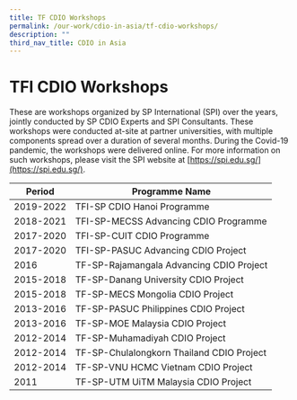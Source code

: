 ```yaml
---
title: TF CDIO Workshops
permalink: /our-work/cdio-in-asia/tf-cdio-workshops/
description: ""
third_nav_title: CDIO in Asia
---
```


# TFI CDIO Workshops

These are workshops organized by SP International (SPI) over the years, jointly conducted by SP CDIO Experts and SPI Consultants. These workshops were conducted at-site at partner universities, with multiple components spread over a duration of several months. During the Covid-19 pandemic, the workshops were delivered online. For more information on such workshops, please visit the SPI website at [https://spi.edu.sg/](https://spi.edu.sg/).



| Period | Programme Name |
| -------- | -------- |
| 2019-2022     | TFI-SP CDIO Hanoi Programme     |
| 2018-2021     | TFI-SP-MECSS Advancing CDIO Programme     |
| 2017-2020     | TFI-SP-CUIT CDIO Programme     |
| 2017-2020     | TFI-SP-PASUC Advancing CDIO Project     |
| 2016    | TF-SP-Rajamangala Advancing CDIO Project     |
| 2015-2018     | TF-SP-Danang University CDIO Project     |
| 2015-2018     | TF-SP-MECS Mongolia CDIO Project     |
| 2013-2016     | TF-SP-PASUC Philippines CDIO Project     |
| 2013-2016     | TF-SP-MOE Malaysia CDIO Project     |
| 2012-2014     | TF-SP-Muhamadiyah CDIO Project   |
| 2012-2014     | TF-SP-Chulalongkorn Thailand CDIO Project   |
| 2012-2014     | TF-SP-VNU HCMC Vietnam CDIO Project   |
| 2011    | TF-SP-UTM UiTM Malaysia CDIO Project     |